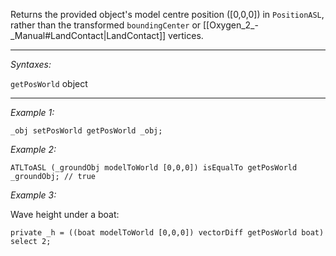 Returns the provided object's model centre position ([0,0,0]) in `PositionASL`, rather than the transformed `boundingCenter` or [[Oxygen_2_-_Manual#LandContact|LandContact]] vertices.


---
*Syntaxes:*

`getPosWorld` object

---
*Example 1:*

```sqf
_obj setPosWorld getPosWorld _obj;
```

*Example 2:*

```sqf
ATLToASL (_groundObj modelToWorld [0,0,0]) isEqualTo getPosWorld _groundObj; // true
```

*Example 3:*

Wave height under a boat:

```sqf
private _h = ((boat modelToWorld [0,0,0]) vectorDiff getPosWorld boat) select 2;
```